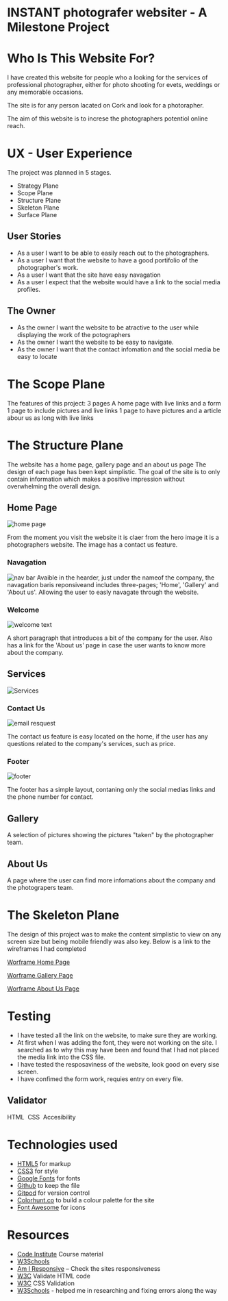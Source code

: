 # INSTANT photografer websiter - A   Milestone Project






# Who Is This Website For?

I  have created this website for people who a looking for the services of professional photographer, either for photo shooting for evets, weddings or any memorable occasions.

The site is for any person lacated on Cork and look for a photorapher.

The aim of this website is to increse the photographers potentiol online reach.

# UX - User Experience 
The project was planned in 5 stages. 
- Strategy Plane 
- Scope Plane 
- Structure Plane
- Skeleton Plane
- Surface Plane 

##  User Stories 

 - As a user I want to be able to easily reach out to the photographers.
-  As a user I want that the website to have a good portifolio of the photographer's work.
-  As a user I want that the site have easy navagation
- As a user I expect that the website would have a link to the social media profiles.

 ## The Owner 

- As the owner I want the website to be atractive to the user while displaying the work of the potographers
- As the owner I want the website to be easy to navigate.
- As the owner I want that the contact infomation and the social media be easy to locate 

# The Scope Plane
The features of this project:
3 pages
A home page with live links and a form 
1 page to include pictures and live links
1 page to have pictures and a article  abour us as long with live links

# The Structure Plane 
The website has a home page, gallery page and an about us  page The design of each page has been kept simplistic. 
The goal of the site is to only contain information which makes a positive impression without overwhelming the overall design. 

## Home Page 

 <img src="assets/image_readme/header_readme.jpg" alt="home page">


From the moment you visit the website it is claer from the hero image it is a photographers website. The image has a contact us feature.

### Navagation 
<img src="assets/image_readme/nav_bar_readme.jpg" alt="nav bar">
Avaible in the hearder, just under the nameof the company, the navagation baris reponsiveand includes three-pages; 'Home', 'Gallery' and 'About us'. Allowing the user to easly navagate through the website. 

### Welcome 
<img src="assets/image_readme/welcome_readme.jpg" alt="welcome text">

A short paragraph that introduces a bit of the company for the user. Also has a link for the 'About us' page in case the user wants to know more about the company.

## Services
<img src="assets/image_readme/services_readme.jpg" alt="Services">

### Contact Us
<img src="assets/image_readme/form_readme.jpg" alt="email resquest">

The contact us feature is easy  located on the home, if the user has any questions related to the company's services, such as price.

### Footer

 <img src="assets/image_readme/footer_readme.jpg" alt="footer">

The footer has a simple layout, contaning only the social medias links and the phone number for contact.

## Gallery

A selection of pictures showing the pictures "taken" by the photographer team.

## About Us

A page where the user can find more infomations about the company and the photograpers team.

# The Skeleton Plane 
The design of this project was to make the content simplistic to view on any screen size but being mobile friendly was also key. 
Below is a link to the wireframes I had completed 

[Worframe Home Page](assets/image_readme/workframe_home_page.jpg)

[Worframe Gallery Page](assets/image_readme/workframe_gallery.jpg)

[Worframe About Us Page](assets/image_readme/workframe_about_us.jpg)

# Testing
 
 -  I have tested all the link on the website, to make sure they are working.
 -  At first when I was adding the font, they were not working on the site. I searched as to why this may have been and found that I had not placed the media link into the CSS file.
 - I have tested the resposaviness of the website, look good on every  sise screen.
 -  I have confimed the form work,  requies entry on every file.

  ## Validator 

  HTML
<img src="assets/image_readme/html_readme.jpg" alt="">
  CSS
 <img src="assets/image_readme/css_readme.jpg" alt="">
  Accesibility 
  <img src="assets/image_readme/accessibility_readme.jpg" alt="">

# Technologies used
- [HTML5](https://en.wikipedia.org/wiki/HTML) for markup 
- [CSS3](https://en.wikipedia.org/wiki/CSS) for style 
- [Google Fonts](https://fonts.google.com/) for fonts 
- [Github]( https://github.com/) to keep the file 
- [Gitpod]( https://www.gitpod.io/) for version control
- [Colorhunt.co](https://colorhunt.co/) to build a colour palette for the site 
- [Font Awesome](https://fontawesome.com/v5.15/icons) for icons

# Resources
- [Code Institute](https://codeinstitute.net/) Course material
- [W3Schools]( https://www.w3schools.com/) 
- [Am I Responsive](http://ami.responsivedesign.is/) – Check the sites responsiveness
- [W3C](https://validator.w3.org/) Validate HTML code
- [W3C]( https://jigsaw.w3.org/css-validator/) CSS Validation 
- [W3Schools](https://www.w3schools.com/) - helped me in researching and fixing errors along the way